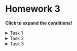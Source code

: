 
# Homework 3
**Click to expand the conditions!**

<details>
  <summary>Task 1</summary>
  
  ## Task 1 
Цвети е на СДА. Асистентите са донесли n купички с ягоди, като в купичка с номер i има ai ягоди. Всички ягоди са номерирани с последователни числа: в първата купичка ягодите били номерирани от 1 до а1, във втората - от a1 + 1 до a1 + a2 и така нататък.

Асистентите са измислили състезание: те казват номер на някоя вкусна ягода, а който първи познае в коя купичка се намира ягодата, я получава.

Цвети обожава ягоди и иска да изяде всички :). Помогнете й!

Input Format

Първият ред от стандартния изход съдържа числото n - броя на купичките.

На следващия ред следват n числа - a1, a2, ... , an, където ai e броят ягоди в i-тата купичка.

Третият ред съдържа числото m - броя на вкусните ягоди, посочени от асистентите.

На четвъртия ред имаме m числа - q1, q2, ..., qn - номерата на вкусните ягоди.

Constraints

1 ≤ n ≤ 100000

1 ≤ m ≤ 100000

1 ≤ ai ≤ 10^9

1 ≤ qi ≤ a1 + a2 + ... + an

Output Format

Изведете m реда на стандартния изход. Ред номер i съдържа номера на купичката в която се намира ягода номер qi.

Sample Input 0

5
2 7 3 4 9
3
1 25 11
Sample Output 0

1
5
3
Explanation 0

Първата купичка съдържа ягодите с номера 1 и 2, втората - ягодите с номера 3,4,5,6,7,8,9 и така нататък. Така получаваме, че първата ягода е в първата купичка, 25-тата в петата, а 11-тата - в третата.

</details>

<details>
  <summary>Task 2 </summary>
  
## Task 2
Краварят Курт живеел на село и гледал крави. В ранчото имало N колиби и K крави. Всички колиби били построени на една линия и Курт знаел координатите на всяка една от колибите. Колибите не били големи и затова най-много една крава можела да се побере в една колиба. По неясни причини кравите започнали да се карат една с друга. В следствие на това млекодобивът намалял. За да се справи с възникналата ситуация, Курт решил, когато прибира кравите в колибите им, да ги подреди по такъв начин, че минималното разстояние между две крави да е максимално. С това си действие той се надявал кравите да се успокоят и да започнат отново да дават мляко. След няколко дена тежка мисловна дейност Курт разбрал че проблема с нареждането на кравите не бил по неговите сили. Вашата задача е да напишете програма, която ще помогне на Курт да нареди кравите.

Input Format

На първия ред са зададени две числа – N и K - броят на колибите и броят на кравите. На втория ред има N числа, описващи координатите на всяка една от колибите.

Constraints

1 ≤ N ≤ 100000

2 ≤ К ≤ N

Координатите на колибите са в интервала [1, 2000000000].

Output Format

Търсеното максимално разстояние между двете най-близки крави

Sample Input 0

5 2
5 8 12 32 1
Sample Output 0

31
Explanation 0

Можем да поставим двете крави на позиции 1 и 32. Така разстоянието между тях ще е 31 и ще е максималното възможно.

Sample Input 1

7 3
1 15 35 10 69 60 28
Sample Output 1

34
</details>

<details>
  <summary>Task 3 </summary>
  
## Task 3
Асистентът ви много харесва балони и иска да му давате балони всеки ден в продължение на N дни (номерирани с числата от 1 до N). На поредния ден i, вашият асистент иска Ai балона. Проблемът е, че имате само M балона.

За щастие може да давате бонбони вместо балони на асистента си. На поредния ден i той е съгласен да получи Bi бонбона за всеки балон който не сте му дали, или по-формално казано, ако му дадете Xi балона на ден i, тогава трябва да му дадете и Ci = max(0, Ai − Xi) × Bi бонбона.

Задачата ви е да минимизирате максималният брой бонбони, които трябва да дадете на асистента си в един ден − намерете минималната възможна стойност на max(C1, C2, …, CN).

Input Format

На първият ред от входа ще са дадени числата N и M.

На вторият ред от входа ще бъдат дадени числата A1, A2, …, AN.

На третият ред от входа ще бъдат дадени числата B1, B2, …, BN.

Constraints

1 ≤ N ≤ 10^5

N ≤ M ≤ 10^18

0 ≤ Ai ≤ 10^9

0 ≤ Bi ≤ 10^9

Output Format

Изведете едно число - минималната стойност на max(C1, C2, …, CN).

Sample Input 0

5 3
1 2 3 4 5
1 2 3 4 5
Sample Output 0

15
Explanation 0

Оптималното разпределение на балоните по дни е (0, 0, 0, 1, 2) което води и до отговора 15 (бонбоните които ще трябва да дадете на 5тия ден).

(Ограничението N <= M е изпълено във всички останали тестове, тук М е по-млако за по-лесно разписване на теста)

Sample Input 1

5 6
1 3 3 3 2
4 1 5 3 7
Sample Output 1

5
Explanation 1

Оптималното разпределение на балоните по дни е (0, 0, 2, 2, 2) което води и до отговора 5 (бонбоните които ще трябва да дадете на 3тия ден).

</details>

